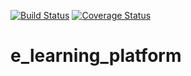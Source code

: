 [![Build Status](https://travis-ci.com/RonKbS/e_learning_platform.svg?branch=develop)](https://travis-ci.com/RonKbS/e_learning_platform)
[![Coverage Status](https://coveralls.io/repos/github/RonKbS/e_learning_platform/badge.svg?branch=develop)](https://coveralls.io/github/RonKbS/e_learning_platform?branch=develop)

# e_learning_platform